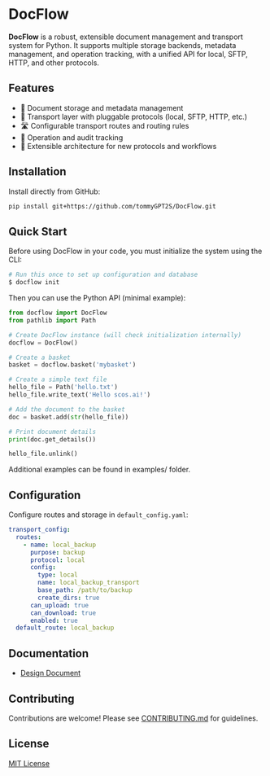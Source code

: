 # DocFlow

**DocFlow** is a robust, extensible document management and transport system for Python. It supports multiple storage backends, metadata management, and operation tracking, with a unified API for local, SFTP, HTTP, and other protocols.

## Features

- 📁 Document storage and metadata management
- 🔄 Transport layer with pluggable protocols (local, SFTP, HTTP, etc.)
- 🛣️ Configurable transport routes and routing rules
- 📝 Operation and audit tracking
- 🧩 Extensible architecture for new protocols and workflows

## Installation

Install directly from GitHub:

```sh
pip install git+https://github.com/tommyGPT2S/DocFlow.git
```

## Quick Start

Before using DocFlow in your code, you must initialize the system using the CLI:

```sh
# Run this once to set up configuration and database
$ docflow init
```

Then you can use the Python API (minimal example):

```python
from docflow import DocFlow
from pathlib import Path

# Create DocFlow instance (will check initialization internally)
docflow = DocFlow()

# Create a basket
basket = docflow.basket('mybasket')

# Create a simple text file
hello_file = Path('hello.txt')
hello_file.write_text('Hello scos.ai!')

# Add the document to the basket
doc = basket.add(str(hello_file))

# Print document details
print(doc.get_details())

hello_file.unlink()
```
Additional examples can be found in examples/ folder.

## Configuration

Configure routes and storage in `default_config.yaml`:

```yaml
transport_config:
  routes:
    - name: local_backup
      purpose: backup
      protocol: local
      config:
        type: local
        name: local_backup_transport
        base_path: /path/to/backup
        create_dirs: true
      can_upload: true
      can_download: true
      enabled: true
  default_route: local_backup
```

## Documentation

- [Design Document](docs/DocFlow%20Design.md)


## Contributing

Contributions are welcome! Please see [CONTRIBUTING.md](CONTRIBUTING.md) for guidelines.

## License

[MIT License](LICENSE)

